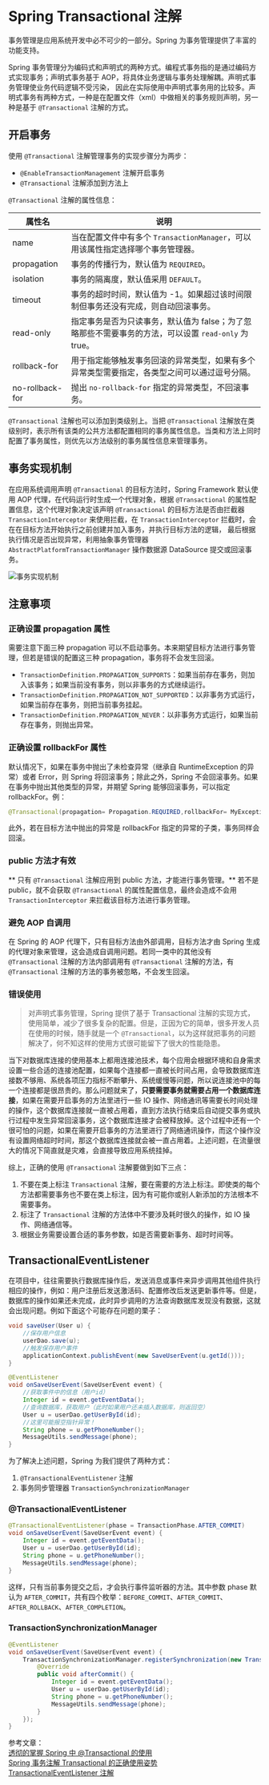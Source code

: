 # Spring Transactional 注解

事务管理是应用系统开发中必不可少的一部分。Spring 为事务管理提供了丰富的功能支持。

Spring 事务管理分为编码式和声明式的两种方式。编程式事务指的是通过编码方式实现事务；声明式事务基于 AOP，将具体业务逻辑与事务处理解耦。声明式事务管理使业务代码逻辑不受污染， 因此在实际使用中声明式事务用的比较多。声明式事务有两种方式，一种是在配置文件（xml）中做相关的事务规则声明，另一种是基于 `@Transactional` 注解的方式。

## 开启事务

使用 `@Transactional` 注解管理事务的实现步骤分为两步：

- `@EnableTransactionManagement` 注解开启事务
- `@Transactional` 注解添加到方法上

`@Transactional` 注解的属性信息：

| 属性名          | 说明                                                                                                 |
| --------------- | ---------------------------------------------------------------------------------------------------- |
| name            | 当在配置文件中有多个 `TransactionManager`，可以用该属性指定选择哪个事务管理器。                      |
| propagation     | 事务的传播行为，默认值为 `REQUIRED`。                                                                |
| isolation       | 事务的隔离度，默认值采用 `DEFAULT`。                                                                 |
| timeout         | 事务的超时时间，默认值为 -1。如果超过该时间限制但事务还没有完成，则自动回滚事务。                    |
| read-only       | 指定事务是否为只读事务，默认值为 false；为了忽略那些不需要事务的方法，可以设置 `read-only` 为 true。 |
| rollback-for    | 用于指定能够触发事务回滚的异常类型，如果有多个异常类型需要指定，各类型之间可以通过逗号分隔。         |
| no-rollback-for | 抛出 `no-rollback-for` 指定的异常类型，不回滚事务。                                                  |

`@Transactional` 注解也可以添加到类级别上。当把 `@Transactional` 注解放在类级别时，表示所有该类的公共方法都配置相同的事务属性信息。当类和方法上同时配置了事务属性，则优先以方法级别的事务属性信息来管理事务。

## 事务实现机制

在应用系统调用声明 `@Transactional` 的目标方法时，Spring Framework 默认使用 AOP 代理，在代码运行时生成一个代理对象，根据 `@Transactional` 的属性配置信息，这个代理对象决定该声明 `@Transactional` 的目标方法是否由拦截器 `TransactionInterceptor` 来使用拦截，在 `TransactionInterceptor` 拦截时，会在在目标方法开始执行之前创建并加入事务，并执行目标方法的逻辑， 最后根据执行情况是否出现异常，利用抽象事务管理器 `AbstractPlatformTransactionManager` 操作数据源 DataSource 提交或回滚事务。

![事务实现机制](https://raw.githubusercontent.com/chanshiyucx/yoi/master/2019/Spring-Transactional-注解/事务实现机制.jpg)

## 注意事项

### 正确设置 propagation 属性

需要注意下面三种 propagation 可以不启动事务。本来期望目标方法进行事务管理，但若是错误的配置这三种 propagation，事务将不会发生回滚。

- `TransactionDefinition.PROPAGATION_SUPPORTS`：如果当前存在事务，则加入该事务；如果当前没有事务，则以非事务的方式继续运行。
- `TransactionDefinition.PROPAGATION_NOT_SUPPORTED`：以非事务方式运行，如果当前存在事务，则把当前事务挂起。
- `TransactionDefinition.PROPAGATION_NEVER`：以非事务方式运行，如果当前存在事务，则抛出异常。

### 正确设置 rollbackFor 属性

默认情况下，如果在事务中抛出了未检查异常（继承自 RuntimeException 的异常）或者 Error，则 Spring 将回滚事务；除此之外，Spring 不会回滚事务。如果在事务中抛出其他类型的异常，并期望 Spring 能够回滚事务，可以指定 rollbackFor。例：

```java
@Transactional(propagation= Propagation.REQUIRED,rollbackFor= MyException.class)
```

此外，若在目标方法中抛出的异常是 rollbackFor 指定的异常的子类，事务同样会回滚。

### public 方法才有效

** 只有 `@Transactional` 注解应用到 public 方法，才能进行事务管理。** 若不是 public，就不会获取 `@Transactional` 的属性配置信息，最终会造成不会用 `TransactionInterceptor` 来拦截该目标方法进行事务管理。

### 避免 AOP 自调用

在 Spring 的 AOP 代理下，只有目标方法由外部调用，目标方法才由 Spring 生成的代理对象来管理，这会造成自调用问题。若同一类中的其他没有 `@Transactional` 注解的方法内部调用有 `@Transactional` 注解的方法，有 `@Transactional` 注解的方法的事务被忽略，不会发生回滚。

### 错误使用

> 对声明式事务管理，Spring 提供了基于 Transactional 注解的实现方式，使用简单，减少了很多复杂的配置。但是，正因为它的简单，很多开发人员在使用的时候，随手就是一个 `@Transactional`，以为这样就把事务的问题解决了，何不知这样的使用方式很可能留下了很大的性能隐患。

当下对数据库连接的使用基本上都用连接池技术，每个应用会根据环境和自身需求设置一些合适的连接池配置，如果每个连接都一直被长时间占用，会导致数据库连接数不够用、系统各项压力指标不断攀升、系统缓慢等问题，所以说连接池中的每一个连接都是很昂贵的。那么问题就来了，**只要需要事务就需要占用一个数据库连接**，如果在需要开启事务的方法里进行一些 IO 操作、网络通讯等需要长时间处理的操作，这个数据库连接就一直被占用着，直到方法执行结束后自动提交事务或执行过程中发生异常回滚事务，这个数据库连接才会被释放掉。这个过程中还有一个很可怕的问题，如果在需要开启事务的方法里进行了网络通讯操作，而这个操作没有设置网络超时时间，那这个数据库连接就会被一直占用着。上述问题，在流量很大的情况下简直就是灾难，会直接导致应用系统挂掉。

综上，正确的使用 `@Transactional` 注解要做到如下三点：

1. 不要在类上标注 `Transactional` 注解，要在需要的方法上标注。即使类的每个方法都需要事务也不要在类上标注，因为有可能你或别人新添加的方法根本不需要事务。
2. 标注了 `Transactional` 注解的方法体中不要涉及耗时很久的操作，如 IO 操作、网络通信等。
3. 根据业务需要设置合适的事务参数，如是否需要新事务、超时时间等。

## TransactionalEventListener

在项目中，往往需要执行数据库操作后，发送消息或事件来异步调用其他组件执行相应的操作，例如：用户注册后发送激活码、配置修改后发送更新事件等。但是，数据库的操作如果还未完成，此时异步调用的方法查询数据库发现没有数据，这就会出现问题。例如下面这个可能存在问题的栗子：

```java
void saveUser(User u) {
    //保存用户信息
    userDao.save(u);
    //触发保存用户事件
    applicationContext.publishEvent(new SaveUserEvent(u.getId()));
}

@EventListener
void onSaveUserEvent(SaveUserEvent event) {
    //获取事件中的信息（用户id）
    Integer id = event.getEventData();
    //查询数据库，获取用户（此时如果用户还未插入数据库，则返回空）
    User u = userDao.getUserById(id);
    //这里可能报空指针异常！
    String phone = u.getPhoneNumber();
    MessageUtils.sendMessage(phone);
}
```

为了解决上述问题，Spring 为我们提供了两种方式：

1. `@TransactionalEventListener` 注解
2. 事务同步管理器 `TransactionSynchronizationManager`

### @TransactionalEventListener

```java
@TransactionalEventListener(phase = TransactionPhase.AFTER_COMMIT)
void onSaveUserEvent(SaveUserEvent event) {
    Integer id = event.getEventData();
    User u = userDao.getUserById(id);
    String phone = u.getPhoneNumber();
    MessageUtils.sendMessage(phone);
}
```

这样，只有当前事务提交之后，才会执行事件监听器的方法。其中参数 phase 默认为 `AFTER_COMMIT`，共有四个枚举：`BEFORE_COMMIT`、`AFTER_COMMIT`、`AFTER_ROLLBACK`、`AFTER_COMPLETION`。

### TransactionSynchronizationManager

```java
@EventListener
void onSaveUserEvent(SaveUserEvent event) {
    TransactionSynchronizationManager.registerSynchronization(new TransactionSynchronizationAdapter() {
        @Override
        public void afterCommit() {
            Integer id = event.getEventData();
            User u = userDao.getUserById(id);
            String phone = u.getPhoneNumber();
            MessageUtils.sendMessage(phone);
        }
    });
}
```

参考文章：  
[透彻的掌握 Spring 中 @Transactional 的使用](https://www.ibm.com/developerworks/cn/java/j-master-spring-transactional-use/index.html)  
[Spring 事务注解 Transactional 的正确使用姿势](https://juejin.im/post/5a76961a6fb9a063417b0488)  
[TransactionalEventListener 注解](https://www.jianshu.com/p/6f9cc1384cdf)
